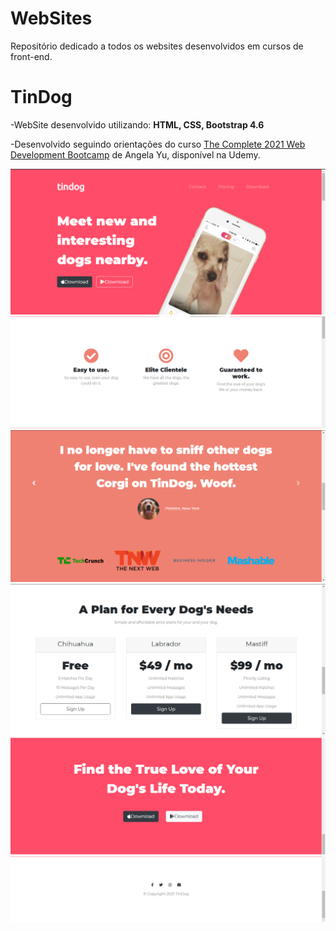 # WebSites
Repositório dedicado a todos os websites desenvolvidos em cursos de front-end.

# TinDog
-WebSite desenvolvido utilizando: **HTML, CSS, Bootstrap 4.6**

-Desenvolvido seguindo orientações do curso [The Complete 2021 Web Development Bootcamp](https://www.udemy.com/course/the-complete-web-development-bootcamp/) de Angela Yu, disponível na Udemy.

![Screenshot](TinDog/TinDog-1.png)
![Screenshot](TinDog/TinDog-2.png)
![Screenshot](TinDog/TinDog-3.png)
![Screenshot](TinDog/TinDog-4.png)
![Screenshot](TinDog/TinDog-5.png)
![Screenshot](TinDog/TinDog-6.png)
